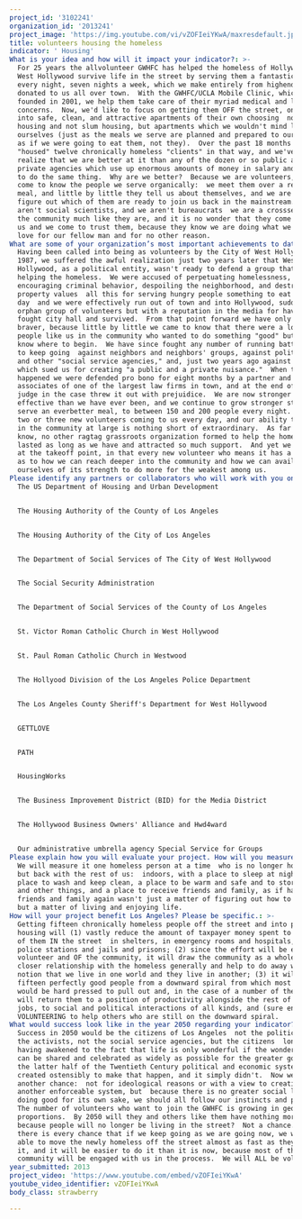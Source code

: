 ```yaml
---
project_id: '3102241'
organization_id: '2013241'
project_image: 'https://img.youtube.com/vi/vZOFIeiYKwA/maxresdefault.jpg'
title: volunteers housing the homeless
indicator: ' Housing'
What is your idea and how will it impact your indicator?: >-
  For 25 years the allvolunteer GWHFC has helped the homeless of Hollywood and
  West Hollywood survive life in the street by serving them a fantastic meal
  every night, seven nights a week, which we make entirely from highend food
  donated to us all over town.  With the GWHFC/UCLA Mobile Clinic, which we
  founded in 2001, we help them take care of their myriad medical and legal
  concerns.  Now, we'd like to focus on getting them OFF the street, one by one,
  into safe, clean, and attractive apartments of their own choosing  not public
  housing and not slum housing, but apartments which we wouldn't mind living in
  ourselves (just as the meals we serve are planned and prepared to our taste,
  as if we were going to eat them, not they).  Over the past 18 months we've
  "housed" twelve chronically homeless "clients" in that way, and we've come to
  realize that we are better at it than any of the dozen or so public and
  private agencies which use up enormous amounts of money in salary and overhead
  to do the same thing.  Why are we better?  Because we are volunteers, and we
  come to know the people we serve organically:  we meet them over a really good
  meal, and little by little they tell us about themselves, and we are able to
  figure out which of them are ready to join us back in the mainstream.  We
  aren't social scientists, and we aren't bureaucrats  we are a crosssection of
  the community much like they are, and it is no wonder that they come to trust
  us and we come to trust them, because they know we are doing what we do out of
  love for our fellow man and for no other reason. 
What are some of your organization’s most important achievements to date?: >-
  Having been called into being as volunteers by the City of West Hollywood in
  1987, we suffered the awful realization just two years later that West
  Hollywood, as a political entity, wasn't ready to defend a group that was
  helping the homeless.  We were accused of perpetuating homelessness,
  encouraging criminal behavior, despoiling the neighborhood, and destroying
  property values  all this for serving hungry people something to eat once a
  day  and we were effectively run out of town and into Hollywood, suddenly an
  orphan group of volunteers but with a reputation in the media for having
  fought city hall and survived.  From that point forward we have only gotten
  braver, because little by little we came to know that there were a lot of
  people like us in the community who wanted to do something "good" but didn't
  know where to begin.  We have since fought any number of running battles just
  to keep going  against neighbors and neighbors' groups, against politicians
  and other "social service agencies," and, just two years ago against a company
  which sued us for creating "a public and a private nuisance."  When that
  happened we were defended pro bono for eight months by a partner and four
  associates of one of the largest law firms in town, and at the end of it the
  judge in the case threw it out with prejuidice.  We are now stronger and more
  effective than we have ever been, and we continue to grow stronger still.  We
  serve an everbetter meal, to between 150 and 200 people every night.  We have
  two or three new volunteers coming to us every day, and our ability to network
  in the community at large is nothing short of extraordinary.  As far as we
  know, no other ragtag grassroots organization formed to help the homeless has
  lasted as long as we have and attracted so much support.  And yet we are still
  at the takeoff point, in that every new volunteer who means it has a new idea
  as to how we can reach deeper into the community and how we can avail
  ourselves of its strength to do more for the weakest among us.
Please identify any partners or collaborators who will work with you on this project.: |-
  The US Department of Housing and Urban Development


  The Housing Authority of the County of Los Angeles


  The Housing Authority of the City of Los Angeles


  The Department of Social Services of The City of West Hollywood


  The Social Security Administration


  The Department of Social Services of the County of Los Angeles


  St. Victor Roman Catholic Church in West Hollywood


  St. Paul Roman Catholic Church in Westwood


  The Hollyood Division of the Los Angeles Police Department


  The Los Angeles County Sheriff's Department for West Hollywood


  GETTLOVE


  PATH


  HousingWorks


  The Business Improvement District (BID) for the Media District


  The Hollywood Business Owners' Alliance and Hwd4ward


  Our administrative umbrella agency Special Service for Groups
Please explain how you will evaluate your project. How will you measure success?: >-
  We will measure it one homeless person at a time  who is no longer homeless
  but back with the rest of us:  indoors, with a place to sleep at night, a
  place to wash and keep clean, a place to be warm and safe and to store clothes
  and other things, and a place to receive friends and family, as if having
  friends and family again wasn't just a matter of figuring out how to survive
  but a matter of living and enjoying life.
How will your project benefit Los Angeles? Please be specific.: >-
  Getting fifteen chronically homeless people off the street and into permanent
  housing will (1) vastly reduce the amount of taxpayer money spent to take care
  of them IN the street  in shelters, in emergency rooms and hospitals, in
  police stations and jails and prisons; (2) since the effort will be entirely
  volunteer and OF the community, it will draw the community as a whole into a
  closer relationship with the homeless generally and help to do away with the
  notion that we live in one world and they live in another; (3) it will save
  fifteen perfectly good people from a downward spiral from which most of us
  would be hard pressed to pull out and, in the case of a number of them, it
  will return them to a position of productivity alongside the rest of us:  to
  jobs, to social and political interactions of all kinds, and (sure enough) to
  VOLUNTEERING to help others who are still on the downward spiral.
What would success look like in the year 2050 regarding your indicator?: >-
  Success in 2050 would be the citizens of Los Angeles  not the politicians, not
  the activists, not the social service agencies, but the citizens  long since
  having awakened to the fact that life is only wonderful if the wonder of it
  can be shared and celebrated as widely as possible for the greater good.  In
  the latter half of the Twentieth Century political and economic systems were
  created ostensibly to make that happen, and it simply didn't.  Now we have
  another chance:  not for ideological reasons or with a view to creating yet
  another enforceable system, but  because there is no greater social logic than
  doing good for its own sake, we should all follow our instincts and pitch in. 
  The number of volunteers who want to join the GWHFC is growing in geometric
  proportions.  By 2050 will they and others like them have nothing more to do,
  because people will no longer be living in the street?  Not a chance.  But
  there is every chance that if we keep going as we are going now, we will be
  able to move the newly homeless off the street almost as fast as they come to
  it, and it will be easier to do it than it is now, because most of the
  community will be engaged with us in the process.  We will ALL be volunteers.
year_submitted: 2013
project_video: 'https://www.youtube.com/embed/vZOFIeiYKwA'
youtube_video_identifier: vZOFIeiYKwA
body_class: strawberry

---
```

